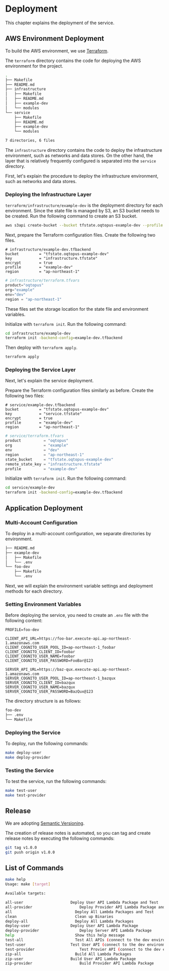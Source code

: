 # Deployment

This chapter explains the deployment of the service.

## AWS Environment Deployment

To build the AWS environment, we use [Terraform](https://www.terraform.io/).

The `terraform` directory contains the code for deploying the AWS environment for the project.

```bash
.
├── Makefile
├── README.md
├── infrastructure
│   ├── Makefile
│   ├── README.md
│   ├── example-dev
│   └── modules
└── service
    ├── Makefile
    ├── README.md
    ├── example-dev
    └── modules

7 directories, 6 files
```

The `infrastructure` directory contains the code to deploy the infrastructure environment, such as networks and data stores. On the other hand, the layer that is relatively frequently configured is separated into the `service` directory.

First, let's explain the procedure to deploy the infrastructure environment, such as networks and data stores.

### Deploying the Infrastructure Layer

`terraform/infrastructure/example-dev` is the deployment directory for each environment. Since the state file is managed by S3, an S3 bucket needs to be created. Run the following command to create an S3 bucket.

```bash
aws s3api create-bucket --bucket tfstate.oqtopus-example-dev --profile example-dev --region ap-northeast-1 --create-bucket-configuration LocationConstraint=ap-northeast-1
```

Next, prepare the Terraform configuration files. Create the following two files.

```hcl:infrastructure/example-dev/example-dev.tfbackend
# infrastructure/example-dev.tfbackend
bucket         = "tfstate.oqtopus-example-dev"
key            = "infrastructure.tfstate"
encrypt        = true
profile        = "example-dev"
region         = "ap-northeast-1"
```

```hcl:infrastructure/example-dev/terraform.tfvars
# infrastructure/terraform.tfvars
product="oqtopus"
org="example"
env="dev"
region = "ap-northeast-1"
```

These files set the storage location for the state file and environment variables.

Initialize with `terraform init`. Run the following command:

```bash
cd infrastructure/example-dev
terraform init -backend-config=example-dev.tfbackend
```

Then deploy with `terraform apply`.

```bash
terraform apply
```

### Deploying the Service Layer

Next, let's explain the service deployment.

Prepare the Terraform configuration files similarly as before. Create the following two files:

```hcl:service/example-dev/example-dev.tfbackend
# service/example-dev.tfbackend
bucket         = "tfstate.oqtopus-example-dev"
key            = "service.tfstate"
encrypt        = true
profile        = "example-dev"
region         = "ap-northeast-1"
```

```hcl:service/example-dev/terraform.tfvars
# service/terraform.tfvars
product          = "oqtopus"
org              = "example"
env              = "dev"
region           = "ap-northeast-1"
state_bucket     = "tfstate.oqtopus-example-dev"
remote_state_key = "infrastructure.tfstate"
profile          = "example-dev"
```

Initialize with `terraform init`. Run the following command:

```bash
cd service/example-dev
terraform init -backend-config=example-dev.tfbackend
```

## Application Deployment

### Multi-Account Configuration

To deploy in a multi-account configuration, we separate directories by environment.

```bash
├── README.md
├── example-dev
│   ├── Makefile
│   └── .env
└── foo-dev
    ├── Makefile
    └── .env
```

Next, we will explain the environment variable settings and deployment methods for each directory.

### Setting Environment Variables

Before deploying the service, you need to create an `.env` file with the following content:

```.env
PROFILE=foo-dev

CLIENT_API_URL=https://foo-bar.execute-api.ap-northeast-1.amazonaws.com
CLIENT_COGNITO_USER_POOL_ID=ap-northeast-1_foobar
CLIENT_COGNITO_CLIENT_ID=foobar
CLIENT_COGNITO_USER_NAME=foobar
CLIENT_COGNITO_USER_PASSWORD=FooBar@123

SERVER_API_URL=https://baz-qux.execute-api.ap-northeast-1.amazonaws.com
SERVER_COGNITO_USER_POOL_ID=ap-northeast-1_bazqux
SERVER_COGNITO_CLIENT_ID=bazqux
SERVER_COGNITO_USER_NAME=bazqux
SERVER_COGNITO_USER_PASSWORD=BazQux@123
```

The directory structure is as follows:

```bash
foo-dev
├── .env
└── Makefile
```

### Deploying the Service

To deploy, run the following commands:

```bash
make deploy-user
make deploy-provider
```

### Testing the Service

To test the service, run the following commands:

```bash
make test-user
make test-provider
```

## Release

We are adopting [Semantic Versioning](https://semver.org/).

The creation of release notes is automated, so you can tag and create release notes by executing the following commands:

```bash
git tag v1.0.0
git push origin v1.0.0
```

## List of Commands

```bash
make help
Usage: make [target]

Available targets:

all-user                     Deploy User API Lambda Package and Test
all-provider                     Deploy Provider API Lambda Package and Test
all                            Deploy All Lambda Packages and Test
clean                          Clean up Binaries
deploy-all                     Deploy All Lambda Packages
deploy-user                  Deploy User API Lambda Package
deploy-provider                  Deploy Server API Lambda Package
help                           Show this help message
test-all                       Test All APIs (connect to the dev environment)
test-user                    Test User API (connect to the dev environment)
test-provider                    Test Provier API (connect to the dev environment)
zip-all                        Build All Lambda Packages
zip-user                     Build User API Lambda Package
zip-provider                     Build Provider API Lambda Package
```
